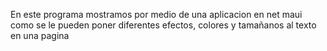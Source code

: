 En este programa mostramos por medio de una aplicacion en net maui como se le pueden poner diferentes efectos, colores y tamañanos al texto en una pagina 
